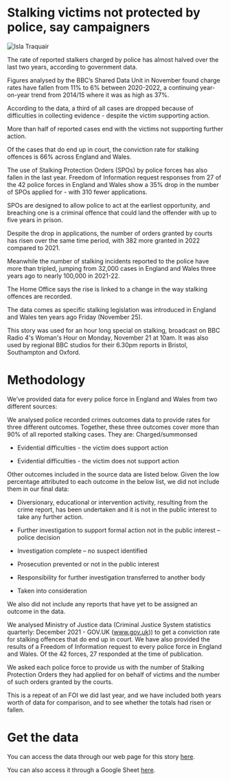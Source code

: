 # Stalking victims not protected by police, say campaigners
![Isla Traquair](https://ichef.bbci.co.uk/news/976/cpsprodpb/C13B/production/_127676494_a9cc6ad6-3a92-49c8-86e4-60adc2e27550.jpg.webp)

The rate of reported stalkers charged by police has almost halved over the last two years, according to government data.

Figures analysed by the BBC’s Shared Data Unit in November found charge rates have fallen from 11% to 6% between 2020-2022, a continuing year-on-year trend from 2014/15 where it was as high as 37%.

According to the data, a third of all cases are dropped because of difficulties in collecting evidence - despite the victim supporting action.

More than half of reported cases end with the victims not supporting further action.

Of the cases that do end up in court, the conviction rate for stalking offences is 66% across England and Wales.

The use of Stalking Protection Orders (SPOs) by police forces has also fallen in the last year. Freedom of Information request responses from 27 of the 42 police forces in England and Wales show a 35% drop in the number of SPOs applied for - with 310 fewer applications.

SPOs are designed to allow police to act at the earliest opportunity, and breaching one is a criminal offence that could land the offender with up to five years in prison.

Despite the drop in applications, the number of orders granted by courts has risen over the same time period, with 382 more granted in 2022 compared to 2021.

Meanwhile the number of stalking incidents reported to the police have more than tripled, jumping from 32,000 cases in England and Wales three years ago to nearly 100,000 in 2021-22.

The Home Office says the rise is linked to a change in the way stalking offences are recorded.

The data comes as specific stalking legislation was introduced in England and Wales ten years ago Friday (November 25).

This story was used for an hour long special on stalking, broadcast on BBC Radio 4's Woman's Hour on Monday, November 21 at 10am. It was also used by regional BBC studios for their 6.30pm reports in Bristol, Southampton and Oxford. 

# Methodology

We’ve provided data for every police force in England and Wales from two different sources:

We analysed police recorded crimes outcomes data to provide rates for three different outcomes. Together, these three outcomes cover more than 90% of all reported stalking cases. They are:
Charged/summonsed

 - Evidential difficulties - the victim does support action

 - Evidential difficulties - the victim does not support action

Other outcomes included in the source data are listed below. Given the low percentage attributed to each outcome in the below list, we did not include them in our final data:

 - Diversionary, educational or intervention activity, resulting from the crime report, has been undertaken and it is not in the public interest to take any further action.

 - Further investigation to support formal action not in the public interest – police decision

 - Investigation complete – no suspect identified

 - Prosecution prevented or not in the public interest

 - Responsibility for further investigation transferred to another body

 - Taken into consideration

We also did not include any reports that have yet to be assigned an outcome in the data.

We analysed Ministry of Justice data (Criminal Justice System statistics quarterly: December 2021 - GOV.UK (www.gov.uk)) to get a conviction rate for stalking offences that do end up in court.
We have also provided the results of a Freedom of Information request to every police force in England and Wales. Of the 42 forces, 27 responded at the time of publication.

We asked each police force to provide us with the number of Stalking Protection Orders they had applied for on behalf of victims and the number of such orders granted by the courts.

This is a repeat of an FOI we did last year, and we have included both years worth of data for comparison, and to see whether the totals had risen or fallen.

# Get the data

You can access the data through our web page for this story [here](https://stalkinglaws.github.io/getthedata/).

You can also access it through a Google Sheet [here](https://docs.google.com/spreadsheets/d/14MZqZPhRfwcfOsGM9xu0wXP4U7HIrfgCdIsZv4TIY5k/edit#gid=1012803122).
